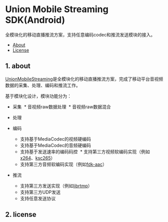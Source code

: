 # Union Mobile Streaming SDK(Android)

全模块化的移动直播推流方案，支持任意编码codec和推流发送模块的接入。

* [About](#1about)
* [License](#2license)

## 1. about
[UnionMobileStreaming][ums]是全模块化的移动直播推流方案，完成了移动平台音视频数据的采集、处理、编码和推流工作。

基于模块化设计，模块功能分为：

* 采集
  * 音视频raw数据处理
  * 音视频raw数据混合

* 处理

* 编码
  * 支持基于MediaCodec的视频硬编码
  * 支持基于MediaCodec的音频硬编码
  * 支持基于发送速率的编码码控
  * 支持第三方视频软编码实现（例如[x264][x264]、[ksc265][ksc265]）
  * 支持第三方音频软编码实现（例如[fdk-aac][fdk-aac]）
  
* 推流
  * 支持第三方发送实现（例如[librtmp][librtmp]）
  * 支持第三方UDP发送
  * 支持任意发送协议

## 2. license

[ums]:https://github.com/ksvc/UnionMobileStreaming_Android
[ksc265]:https://github.com/ksvc/ks265codec
[x264]:https://www.videolan.org/developers/x264.html
[fdk-aac]:http://wiki.hydrogenaud.io/index.php?title=Fraunhofer_FDK_AAC#.28lib.29fdk-aac
[librtmp]:https://rtmpdump.mplayerhq.hu/librtmp.3.html
[wiki]:https://github.com/ksvc/UnionMobileStreaming_Android/wiki
[issues]:https://github.com/ksvc/UnionMobileStreaming_Android/issues
